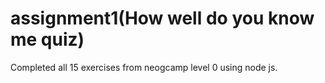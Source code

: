 # assignment1(How well do you know me quiz)
 Completed all 15 exercises from neogcamp level 0 using node js.
